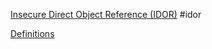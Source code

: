 [Insecure Direct Object Reference (IDOR)](Insecure%20Direct%20Object%20Reference%20(IDOR).md) #idor 

[Definitions](Definitions)
